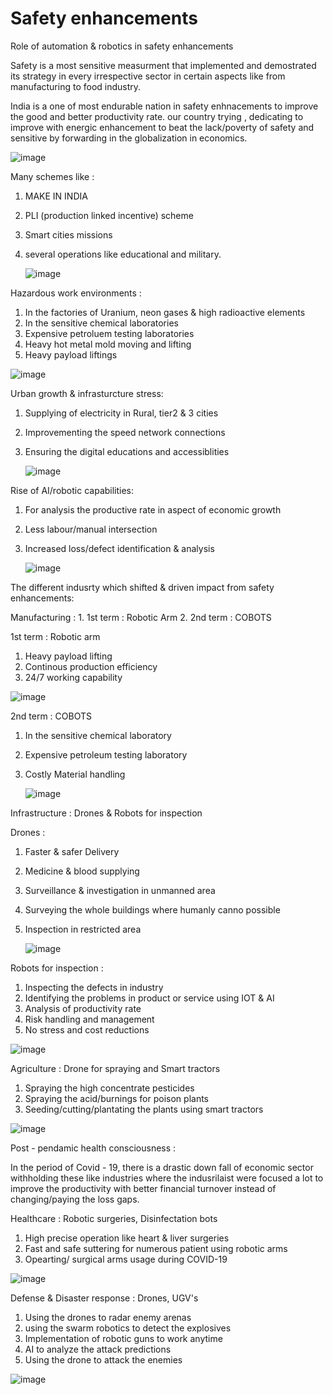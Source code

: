 # Safety enhancements
Role of automation & robotics in safety enhancements

Safety is a most sensitive measurment that implemented and demostrated its strategy in every irrespective sector in certain aspects like from manufacturing to food industry.

India is a one of most endurable nation in safety enhnacements to improve the good and better productivity rate.
our country trying , dedicating to improve with energic enhancement to beat the lack/poverty of safety and sensitive by forwarding in the globalization in economics.

![image](https://github.com/user-attachments/assets/60e0c6e3-d43e-4b53-a080-923ee5e01ec7)




Many schemes like :

1. MAKE IN INDIA
2. PLI (production linked incentive) scheme
3. Smart cities missions
4. several operations like educational and military.

   ![image](https://github.com/user-attachments/assets/867314f2-277d-4b3e-b7fb-180e7a42f341)


   


Hazardous work environments :

1. In the factories of Uranium, neon gases & high radioactive elements
2. In the sensitive chemical laboratories
3. Expensive petroluem testing laboratories
4. Heavy hot metal mold moving and lifting
5. Heavy payload liftings

![image](https://github.com/user-attachments/assets/955ced7e-cda3-4377-a872-8c0753e4a925)



Urban growth & infrasturcture stress:

1. Supplying of electricity in Rural, tier2 & 3 cities
2. Improvementing the speed network connections
3. Ensuring the digital educations and accessiblities

   ![image](https://github.com/user-attachments/assets/da3c4080-bccf-4a32-8fbd-205aa640d2ba)



Rise of AI/robotic capabilities:

1. For analysis the productive rate in aspect of economic growth
2. Less labour/manual intersection
3. Increased loss/defect identification & analysis

   ![image](https://github.com/user-attachments/assets/49f8970d-6b46-40ba-ac46-892f90cb5590)


   
   

The different indusrty which shifted & driven impact from safety enhancements:

Manufacturing :  1. 1st term : Robotic Arm
                 2. 2nd term : COBOTS

                

1st term : Robotic arm

1. Heavy payload lifting
2. Continous production efficiency
3. 24/7 working capability

![image](https://github.com/user-attachments/assets/dc8097d1-4f66-4009-b545-fc5af96a858d)

   


2nd term : COBOTS

1. In the sensitive chemical laboratory
2. Expensive petroleum testing laboratory
3. Costly Material handling


   ![image](https://github.com/user-attachments/assets/c0ca2d65-0a2d-4043-a497-2e90bd4094df)

   

Infrastructure :  Drones & Robots for inspection

Drones : 

1. Faster & safer Delivery 
2. Medicine & blood supplying 
3. Surveillance & investigation in unmanned area
4. Surveying the whole buildings where humanly canno possible
5. Inspection in restricted area


   ![image](https://github.com/user-attachments/assets/6a80b3ca-1497-4ddb-ace7-48f9c39dd1c2)

   

Robots for inspection :

1. Inspecting the defects in industry
2. Identifying the problems in product or service using IOT & AI
3. Analysis of productivity rate
4. Risk handling and management
5. No stress and cost reductions
    
![image](https://github.com/user-attachments/assets/a68bddd4-84ea-480c-b24c-f835782e6b1c)




Agriculture : Drone for spraying and Smart tractors

1. Spraying the high concentrate pesticides
2. Spraying the acid/burnings for poison plants
3. Seeding/cutting/plantating the plants using smart tractors

![image](https://github.com/user-attachments/assets/949cb40e-2cdc-42e6-92a2-4c9c4dcd5ee8)

   


Post - pendamic health consciousness :

In the period of Covid - 19, there is a drastic down fall of economic sector withholding these like industries where the indusrilaist were focused a lot to improve the productivity with better financial turnover instead of changing/paying the loss gaps.


Healthcare : Robotic surgeries, Disinfectation bots

1. High precise operation like heart & liver surgeries 
2. Fast and safe suttering for numerous patient using robotic arms
3. Opearting/ surgical arms usage during COVID-19


![image](https://github.com/user-attachments/assets/f1a70934-2b72-48ed-96f5-aacffac174ca)



Defense & Disaster response : Drones, UGV's

1. Using the drones to radar enemy arenas
2. using the swarm robotics to detect the explosives
3. Implementation of robotic guns to work anytime
4. AI to analyze the attack predictions
5. Using the drone to attack the enemies


![image](https://github.com/user-attachments/assets/2cea0c7b-7f62-4b81-8d4b-aa26f9cd77e7)

